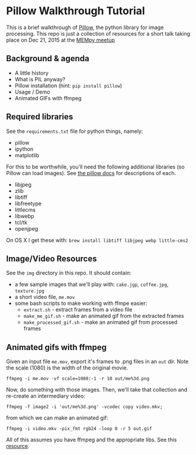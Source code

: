 Pillow Walkthrough Tutorial
===========================

This is a brief walkthrough of [Pillow](https://python-pillow.github.io/), the
python library for image processing. This repo is just a collection of resources
for a short talk taking place on Dec 21, 2015 at the [MEMpy meetup](http://mempy.org)


Background &amp; agenda
-----------------------

- A little history
- What is PIL anyway?
- Pillow installation (hint: `pip install pillow`)
- Usage / Demo
- Animated GIFs with ffmpeg


Required libraries
------------------

See the `requirements.txt` file for python things, namely:

- pillow
- ipython
- matplotlib

For this to be worthwhile, you'll need the following additional libraries (so
Pillow can load images). See [the pillow docs](http://pillow.readthedocs.org/en/3.0.x/installation.html#external-libraries) for descriptions of each.

- libjpeg
- zlib
- libtiff
- libfreetype
- littlecms
- libwebp
- tcl/tk
- openjpeg

On OS X I get these with: `brew install libtiff libjpeg webp little-cms2`


Image/Video Resources
---------------------

See the `img` directory in this repo. It should contain:

- a few sample images that we'll play with: `cake.jgp`, `coffee.jpg`, `texture.jpg`
- a short video file, `me.mov`
- some bash scripts to make working with ffmpe easier:
  - `extract.sh` - extract frames from a video file
  - `make_me_gif.sh` - make an animated gif from the extracted frames
  - `make_processed_gif.sh` - make an animated gif from processed frames


Animated gifs with ffmpeg
-------------------------

Given an input file `me.mov`, export it's frames to .png files in an `out` dir.
Note the scale (1080) is the width of the original movie.

    ffmpeg -i me.mov -vf scale=1080:-1 -r 10 out/me%3d.png


Now, do something with those images. Then, we'll take that collection and
re-create an intermediary video:

    ffmpeg -f image2 -i 'out/me%3d.png' -vcodec copy video.mkv;

from which we can make an animated gif:

    ffmpeg -i video.mkv -pix_fmt rgb24 -loop 0 -r 5 out.gif

All of this assumes you have ffmpeg and the appropriate libs. See this [resource](https://gist.github.com/tskaggs/6394639).
